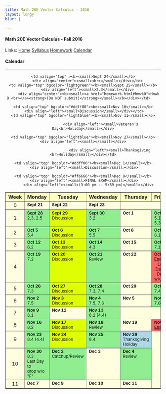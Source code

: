```yaml
---
title: Math 20E Vector Calculus - 2016
layout: longy
blur: |

---  
```

#### Math 20E Vector Calculus - Fall 2016  
  Links: [Home][math20eHome]    [Syllabus][math20eSyl]    [Homework][math20eHW]    [Calendar][math20eCal]
    
   [math20eHome]:http://thanghuynh.org/teaching/math20e_f16.html
   [math20eSyl]:http://thanghuynh.org/teaching/math20e_f16_syllabus.html  
   [math20eHW]:http://thanghuynh.org/teaching/math20e_f16_hw.html  
   [math20eCal]:http://thanghuynh.org/teaching/math20e_f16_cal.html  

#### Calendar    
---  



<center>           
<table bgcolor="#ffffe0" cellpadding="5" cellspacing="0" border="1">
<tbody>

<tr bgcolor="#ffffc0">
    <th width="10%">Week</th>
    <th width="18%">Monday</th>
    <th width="18%">Tuesday</th>
    <th width="18%">Wednesday</th>
    <th width="18%">Thursday</th>
    <th width="18%">Friday</th>
</tr>

<tr>
    <td align="center">0<br></td>
    <td valign="top" ><b><small>Sept 21</small></b>                <div align="left"><small></small></div>                </td>
    <td valign="top" ><b><small>Sept 22</small></b> <div align="left"><small></small></div>
</td>
    <td valign="top" ><b><small>Sept 23</small></b><div align="left"><small></small></div>
                	        <div align="center"><b><small></strong></small></b></div>
                	        </td>
    
    <td valign="top" ><b><small>Sept 24</small></b>
        <div align="center"><small><br></small></div></td>
    <td valign="top" bgcolor="lightgreen"><b><small>Sept 25</small></b>
        <div align="left"><small>2.3</small></div>
         <div align="center"><b><small><a href="homework.html#hmwk0">Hmwk 0 <br></a><strong>(Do NOT submit)</strong></small></b></div></td>    
</tr>

<tr>
    <td align="center">1<br></td>
    <td valign="top" bgcolor="lightgreen"><b><small>Sept 28</small></b>                <div align="left"><small>2.3, 2.5</small></div>        
        </td>
    <td valign="top" bgcolor="#ddff00"><b><small>Sept 29</small></b> <div align="left"><small>Discussion</small></div>
</td>
    <td valign="top" bgcolor="lightgreen"><b><small>Sept 30</small></b><div align="left"><small>3.2</small></div>                	       
    </td>
    <td valign="top" ><b><small>Oct 1</small></b>
        <div align="center"><small><br></small></div></td>
    <td valign="top" bgcolor="lightgreen"><b><small>Oct 2</small></b>
        <div align="left"><small>5.1-5.3</small></div>
</td>
        </td>
</tr>

<tr>
    <td align="center">2<br></td>
    <td valign="top" bgcolor="lightgreen"><b><small>Oct 5</small></b>
        <div align="left"><small>5.4</small></div></td>
	<td valign="top" bgcolor="#ddff00"><b><small>Oct 6</small></b>
		 <div align="left"><small>Discussion</small></div> 
</td>
    <td valign="top" bgcolor="lightgreen"><b><small>Oct 7</small></b>
        <div align="left"><small>5.5</small></div>	      
    <td valign="top" ><b><small>Oct 8</small></b>
		<div align="left"><small></small></div></td>
    <td valign="top" bgcolor="lightgreen"><b><small>Oct 9</small></b>
        <div align="left"><small>6.1</small></div></td>
</tr>

<tr>
    <td align="center">3<br></td>
    <td valign="top" bgcolor="lightgreen"><b><small>Oct 12</small></b>
        <div align="left"><small>6.2</small></div></td>
	<td valign="top" bgcolor="#ddff00"><b><small>Oct 13</small></b>
	 <div align="left"><small>Discussion</small></div></td>
    <td valign="top" bgcolor="lightgreen"><b><small>Oct 14</small></b>
        <div align="left"><small>4.3</small></div>	       </td>
    <td valign="top" ><b><small>Oct 15</small></b>
		<div align="left"><small></small></div></td>
    <td valign="top" bgcolor="lightgreen"><b><small>Oct 16</small></b>
        <div align="left"><small>7.1</small></div></td>
</tr>

<tr>
    <td align="center">4<br></td>
    <td valign="top" bgcolor="lightgreen"><b><small>Oct 19</small></b>
        <div align="left"><small>7.2</small></div></td>
	<td valign="top" bgcolor="#ddff00"><b><small>Oct 20</small></b> 
	 <div align="left"><small>Discussion</small></div></td>
    <td valign="top" bgcolor="lightgreen"><b><small>Oct 21</small></b>
        <div align="left"><small>Review</small></div>	       </td>
    <td valign="top" ><b><small>Oct 22</small></b>
		<div align="left"><small></small></div></td>
    <td valign="top" bgcolor="#ff6666"><b><small>Oct 23</small></b>
        <div align="center"><small><a href="homework.html#exam1"><strong>Exam 1</strong></a></small></div>
            <div align="center"><small>Last Day to<br>Drop w/o 'W'</small></div>
</td>
</tr>

<tr>
    <td align="center">5<br></td>
    <td valign="top" bgcolor="lightgreen"><b><small>Oct 26</small></b>
        <div align="left"><small>7.3</small></div></td>
	<td valign="top" bgcolor="#ddff00"><b><small>Oct 27</small></b>
	 <div align="left"><small>Discussion</small></div></td>
    <td valign="top" bgcolor="lightgreen"><b><small>Oct 28</small></b>
<div align="left"><small>7.3, 7.4</small></div></td>	       </td>
	<td valign="top" ><b><small>Oct 29</small></b>
		<div align="left"><small></small></div></td>
    <td valign="top" bgcolor="lightgreen"><b><small>Oct 30</small></b>
        <div align="center"><b><small></small></b></div>
        <div align="left"><small>7.4</small></div></td>
</td>
</tr>

<tr>
    <td align="center">6<br></td>
    <td valign="top" bgcolor="lightgreen"><b><small>Nov 2</small></b>
        <div align="left"><small>7.5</small></div></td>
	<td valign="top" bgcolor="#ddff00"><b><small>Nov 3</small></b> 
	 <div align="left"><small>Discussion</small></div>
	       <!--div align="center"><b><small><a href="homework.html#hmwk5">Hmwk 5 Due</a></small></b></div>-->
	       </td>
    <td valign="top" bgcolor="lightgreen"><b><small>Nov 4</small></b>
        <div align="left"><small>7.5, 7.6</small></div></td>
    <td valign="top" ><b><small>Nov 5</small></b>
		<div align="left"><small></small></div></td>
    <td valign="top" bgcolor="lightgreen"><b><small>Nov 6</small></b>
        <div align="left"><small>7.6</small></div></td>
</tr>

<tr>
    <td align="center">7<br></td>
    <td valign="top" bgcolor="lightgreen"><b><small>Nov 9</small></b>
        <div align="left"><small>8.1</small></div></td>

	<td valign="top" bgcolor="#ddff00"><b><small>Nov 10</small></b>
	 <div align="left"><small>Discussion</small></div></td>
    <td valign="top" bgcolor="lightblue"><b><small>Nov 11</small></b>

                    <div align="left"><small>Veteran's Day<br>Holiday</small></div>
</td>
    <td valign="top" ><b><small>Nov 12</small></b>
		<div align="left"><small></small></div></td>
    <td valign="top" bgcolor="lightgreen"><b><small>Nov 13</small></b>
        <div align="left"><small>8.2 (4.4)</small></div></td>
</tr>

<tr>
    <td align="center">8<br></td>
    <td valign="top" bgcolor="lightgreen"><b><small>Nov 16</small></b>
        <div align="left"><small>8.2</small></div></td>
    <td valign="top" bgcolor="#ddff00"><b><small>Nov 17</small></b>
     <div align="left"><small>Discussion</small></div>
    	        <!--div align="center"><b><small><a href="homework.html#hmwk7">Hmwk 7 Due</a></small></b></div>-->
    	        </td>
    <td valign="top" bgcolor="lightgreen"><b><small>Nov 18</small></b>
        <div align="left"><small>Review</small></div></td>
    <td valign="top" ><b><small>Nov 19</small></b>
        <div align="left"><small></small></div></b></td>
    <td valign="top" bgcolor="#ff6666"><b><small>Nov 20</small></b>
        <div align="center"><b><small><a href="homework.html#exam1">Exam 2</a></small></b></div></td></td>
</tr>

<tr>
    <td align="center">9<br></td>
    <td valign="top" bgcolor="lightgreen"><b><small>Nov 23</small></b>
        <div align="left"><small>8.4 (4.4)</small></div></td>
    <td valign="top" bgcolor="#ddff00"><b><small>Nov 24</small></b>
     <div align="left"><small>Discussion</small></div>
</td>
    <td valign="top" bgcolor="lightgreen"><b><small>Nov 25</small></b>
    <div align="left"><small>8.4</small></div>
	<td valign="top" bgcolor="lightblue"><b><small>Nov 26</small></b>
		            <div align="left"><small>Thanksgiving <br>Holiday</small></div>
		<div align="left"><small></small></div></td>

    <td valign="top" bgcolor="lightblue"><b><small>Nov 27</small></b>
    <div align="left"><small></small></div>

    	 		            <div align="left"><small>Thanksgiving <br>Holiday</small></div></td>
</td>
</tr>

<tr>
    <td align="center">10<br></td>
    <td valign="top" bgcolor="lightgreen"><b><small>Nov 30</small></b>
        <div align="left"><small>8.3 </small></div>
            	 <div align="left"><small>Last Day to <br>drop w/o "F"</small></div></td>
        
	<td valign="top" bgcolor="#ddff00"><b><small>Dec 1</small></b>
	 <div align="left"><small>Discussion</small></div>
</td>
    <td valign="top" bgcolor="lightgreen"><b><small>Dec 2</small></b>
        <div align="left"><small>Catchup/Review</small></div>	    	     </td>
    <td valign="top" ><b><small>Dec 3</small></b>
        <div align="center"><small></`small></div></b></td>
    <td valign="top" bgcolor="lightgreen"><b><small>Dec 4</small></b>
        <div align="left"><small>Review</small></div></b></td>
</tr>

<tr>
    <td align="center">11<br></td>
    <td valign="top" ><b><small>Dec 7</small></b></td>
        
	<td valign="top" bgcolor="#ff6666"><b><small>Dec 8</small></b>
	 <div align="left"><small>FINAL EXAM</small></div>
	 	 <div align="left"><small>(3:00 pm -- 5:59 pm)</small></div>
</td>
    <td valign="top" bgcolor=""><b><small>Dec 9</small></b>
        <div align="left"><small></small></div>	    	       </td>
    <td valign="top" ><b><small>Dec 10</small></b>
        <div align="center"><small></small></div></b></td>
    <td valign="top" bgcolor=""><b><small>Dec 11</small></b>
        <div align="left"><small></small></div></b></td>
</tr>

</tbody>           
</table>
</center>




